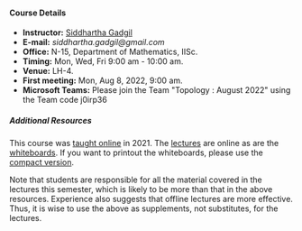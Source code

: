 #### Course Details
  
* __Instructor:__ [Siddhartha Gadgil](http://math.iisc.ac.in/~gadgil)
* __E-mail:__ _siddhartha.gadgil@gmail.com_
* __Office:__ N-15, Department of Mathematics, IISc.
* __Timing:__ Mon, Wed, Fri 9:00 am - 10:00 am.
* __Venue:__ LH-4.
* __First meeting:__ Mon, Aug 8, 2022, 9:00 am.
* __Microsoft Teams:__ Please join the Team "Topology : August 2022" using the Team code j0irp36

##### Additional Resources

This course was [taught online](http://math.iisc.ac.in/~gadgil/topology-2021/index.html) in 2021. The [lectures](http://math.iisc.ac.in/~gadgil/topology-2021/all-lectures/) are online as are the [whiteboards](http://math.iisc.ac.in/~gadgil/topology-2021/Whiteboard.pdf). If you want to printout the whiteboards, please use the [compact version](./notes.pdf).

Note that students are responsible for all the material covered in the lectures this semester, which is likely to be more than that in the above resources. Experience also suggests that offline lectures are more effective. Thus, it is wise to use the above as supplements, not substitutes, for the lectures.

